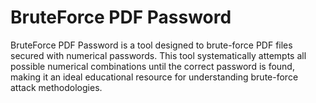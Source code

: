 # BruteForce PDF Password
BruteForce PDF Password is a tool designed to brute-force PDF files secured with numerical passwords. This tool systematically attempts all possible numerical combinations until the correct password is found, making it an ideal educational resource for understanding brute-force attack methodologies.
